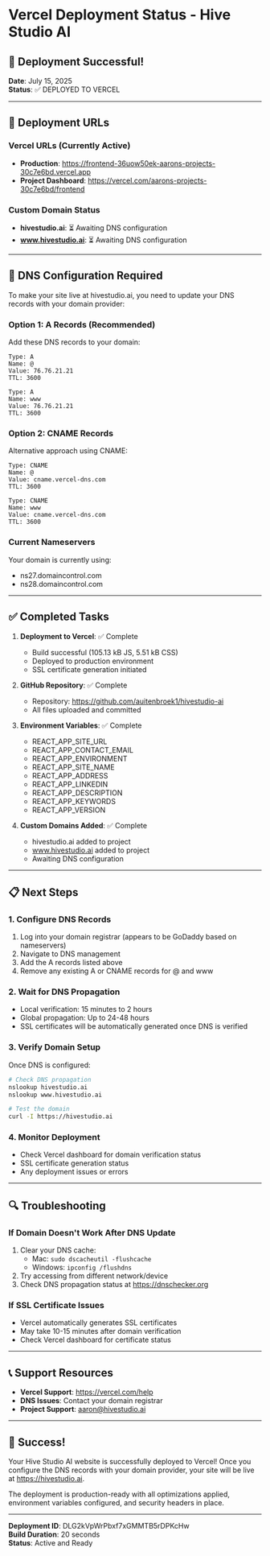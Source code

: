 # Vercel Deployment Status - Hive Studio AI

## 🚀 Deployment Successful!

**Date**: July 15, 2025  
**Status**: ✅ DEPLOYED TO VERCEL

---

## 📍 Deployment URLs

### Vercel URLs (Currently Active)
- **Production**: https://frontend-36uow50ek-aarons-projects-30c7e6bd.vercel.app
- **Project Dashboard**: https://vercel.com/aarons-projects-30c7e6bd/frontend

### Custom Domain Status
- **hivestudio.ai**: ⏳ Awaiting DNS configuration
- **www.hivestudio.ai**: ⏳ Awaiting DNS configuration

---

## 🔧 DNS Configuration Required

To make your site live at hivestudio.ai, you need to update your DNS records with your domain provider:

### Option 1: A Records (Recommended)
Add these DNS records to your domain:

```
Type: A
Name: @
Value: 76.76.21.21
TTL: 3600

Type: A
Name: www
Value: 76.76.21.21
TTL: 3600
```

### Option 2: CNAME Records
Alternative approach using CNAME:

```
Type: CNAME
Name: @
Value: cname.vercel-dns.com
TTL: 3600

Type: CNAME
Name: www
Value: cname.vercel-dns.com
TTL: 3600
```

### Current Nameservers
Your domain is currently using:
- ns27.domaincontrol.com
- ns28.domaincontrol.com

---

## ✅ Completed Tasks

1. **Deployment to Vercel**: ✅ Complete
   - Build successful (105.13 kB JS, 5.51 kB CSS)
   - Deployed to production environment
   - SSL certificate generation initiated

2. **GitHub Repository**: ✅ Complete
   - Repository: https://github.com/auitenbroek1/hivestudio-ai
   - All files uploaded and committed

3. **Environment Variables**: ✅ Complete
   - REACT_APP_SITE_URL
   - REACT_APP_CONTACT_EMAIL
   - REACT_APP_ENVIRONMENT
   - REACT_APP_SITE_NAME
   - REACT_APP_ADDRESS
   - REACT_APP_LINKEDIN
   - REACT_APP_DESCRIPTION
   - REACT_APP_KEYWORDS
   - REACT_APP_VERSION

4. **Custom Domains Added**: ✅ Complete
   - hivestudio.ai added to project
   - www.hivestudio.ai added to project
   - Awaiting DNS configuration

---

## 📋 Next Steps

### 1. Configure DNS Records
1. Log into your domain registrar (appears to be GoDaddy based on nameservers)
2. Navigate to DNS management
3. Add the A records listed above
4. Remove any existing A or CNAME records for @ and www

### 2. Wait for DNS Propagation
- Local verification: 15 minutes to 2 hours
- Global propagation: Up to 24-48 hours
- SSL certificates will be automatically generated once DNS is verified

### 3. Verify Domain Setup
Once DNS is configured:
```bash
# Check DNS propagation
nslookup hivestudio.ai
nslookup www.hivestudio.ai

# Test the domain
curl -I https://hivestudio.ai
```

### 4. Monitor Deployment
- Check Vercel dashboard for domain verification status
- SSL certificate generation status
- Any deployment issues or errors

---

## 🔍 Troubleshooting

### If Domain Doesn't Work After DNS Update
1. Clear your DNS cache:
   - Mac: `sudo dscacheutil -flushcache`
   - Windows: `ipconfig /flushdns`
2. Try accessing from different network/device
3. Check DNS propagation status at https://dnschecker.org

### If SSL Certificate Issues
- Vercel automatically generates SSL certificates
- May take 10-15 minutes after domain verification
- Check Vercel dashboard for certificate status

---

## 📞 Support Resources

- **Vercel Support**: https://vercel.com/help
- **DNS Issues**: Contact your domain registrar
- **Project Support**: aaron@hivestudio.ai

---

## 🎉 Success!

Your Hive Studio AI website is successfully deployed to Vercel! Once you configure the DNS records with your domain provider, your site will be live at https://hivestudio.ai.

The deployment is production-ready with all optimizations applied, environment variables configured, and security headers in place.

---

**Deployment ID**: DLG2kVpWrPbxf7xGMMTB5rDPKcHw  
**Build Duration**: 20 seconds  
**Status**: Active and Ready